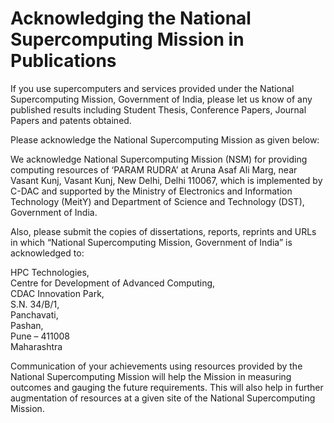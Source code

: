 # Acknowledging the National Supercomputing Mission in Publications

If you use supercomputers and services provided under the National Supercomputing Mission, Government of India, please let us know of any published results including Student Thesis, Conference Papers, Journal Papers and patents obtained.

Please acknowledge the National Supercomputing Mission as given below:

We acknowledge National Supercomputing Mission (NSM) for providing computing resources of ‘PARAM RUDRA’ at Aruna Asaf Ali Marg, near Vasant Kunj, Vasant Kunj, New Delhi, Delhi 110067, which is implemented by C-DAC and supported by the Ministry of Electronics and Information Technology (MeitY) and Department of Science and Technology (DST), Government of India.

Also, please submit the copies of dissertations, reports, reprints and URLs in which “National Supercomputing Mission, Government of India” is acknowledged to:

HPC Technologies,<br>
Centre for Development of Advanced Computing,<br>
CDAC Innovation Park,<br>
S.N. 34/B/1,<br>
Panchavati,<br> Pashan,<br>
Pune – 411008 <br>
Maharashtra 

Communication of your achievements using resources provided by the National Supercomputing Mission will help the Mission in measuring outcomes and gauging the future requirements. This will also help in further augmentation of resources at a given site of the National Supercomputing Mission.
